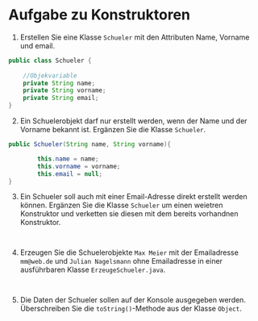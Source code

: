 # Aufgabe zu Konstruktoren

1. Erstellen Sie eine Klasse `Schueler` mit den Attributen Name, Vorname und email.


````java
public class Schueler {
        
    //Objekvariable
    private String name;
    private String vorname;
    private String email; 
}
````

2. Ein Schuelerobjekt darf nur erstellt werden, wenn der Name und der Vorname bekannt ist. Ergänzen Sie die Klasse `Schueler`.
   
   
````java
public Schueler(String name, String vorname){

        this.name = name;
        this.vorname = vorname;
        this.email = null;
}
````
3. Ein Schueler soll auch mit einer Email-Adresse direkt erstellt werden können. Ergänzen Sie die Klasse `Schueler` um einen weietren Konstruktor und verketten sie diesen mit dem bereits vorhandnen Konstruktor.

````java
    
````
4. Erzeugen Sie die Schuelerobjekte `Max Meier` mit der Emailadresse `mm@web.de` und `Julian Nagelsmann` ohne Emailadresse in einer ausführbaren Klasse `ErzeugeSchueler.java`.

````java
    
```` 

5. Die Daten der Schueler sollen auf der Konsole ausgegeben werden. Überschreiben Sie die `toString()`-Methode aus der Klasse `Object`.

````java
    
````
